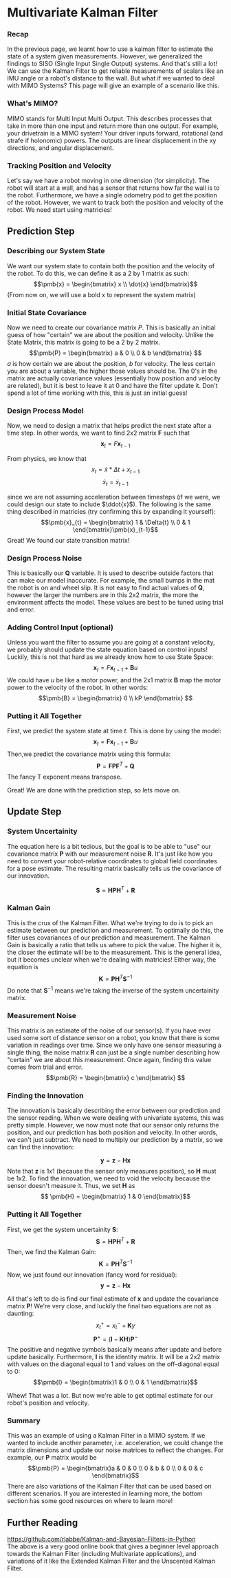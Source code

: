 # Multivariate Kalman Filter

### Recap
In the previous page, we learnt how to use a kalman filter to estimate the state of a system given measurements. However, we generalized the findings to SISO (Single Input Single Output) systems. And that's still a lot! We can use the Kalman Filter to get reliable measurements of scalars like an IMU angle or a robot's distance to the wall. But what if we wanted to deal with MIMO Systems? This page will give an example of a scenario like this. 

### What's MIMO?
MIMO stands for Multi Input Multi Output. This describes processes that take in more than one input and return more than one output. For example, your drivetrain is a MIMO system! Your driver inputs forward, rotational (and strafe if holonomic) powers. The outputs are linear displacement in the xy directions, and angular displacement. 

### Tracking Position and Velocity
Let's say we have a robot moving in one dimension (for simplicity). The robot will start at a wall, and has a sensor that returns how far the wall is to the robot. Furthermore, we have a single odometry pod to get the position of the robot. However, we want to track both the position and velocity of the robot. We need start using matricies!

## Prediction Step

### Describing our System State
We want our system state to contain both the position and the velocity of the robot. To do this, we can define it as a 2 by 1 matrix as such:
$$\pmb{x} = \begin{bmatrix} x  \\ \dot{x} \end{bmatrix}$$
(From now on, we will use a bold x to represent the system matrix) 

### Initial State Covariance
Now we need to create our covariance matrix $P$. This is basically an initial guess of how "certain" we are about the position and velocity. Unlike the State Matrix, this matrix is going to be a 2 by 2 matrix. 
$$\pmb{P} = \begin{bmatrix}  a & 0 \\ 0 & b \end{bmatrix} $$
$a$ is how certain we are about the position, $b$ for velocity. The less certain you are about a variable, the higher those values should be. The 0's in the matrix are actually covariance values (essentially how position and velocity are related), but it is best to leave it at 0 and have the filter update it. Don't spend a lot of time working with this, this is just an initial guess!

### Design Process Model
Now, we need to design a matrix that helps predict the next state after a time step. 
In other words, we want to find 2x2 matrix $\pmb{F}$ such that 
$$\pmb{x}_{t} = F\pmb{x}_{t-1}$$

From physics, we know that $$x_{t} = \dot{x} * \Delta{t} + x_{t-1}$$ 
$$\dot{x}_{t} = \dot{x}_{t-1}$$

since we are not assuming acceleration between timesteps (if we were, we could design our state to include $\ddot{x}$). The following is the same thing described in matricies (try confirming this by expanding it yourself):
$$\pmb{x}_{t} = \begin{bmatrix}  1 & \Delta{t} \\ 0 & 1 \end{bmatrix}\pmb{x}_{t-1}$$
Great! We found our state transition matrix! 

### Design Process Noise
This is basically our $\pmb{Q}$ variable. It is used to describe outside factors that can make our model inaccurate. For example, the small bumps in the mat the robot is on and wheel slip. It is not easy to find actual values of $\pmb{Q}$, however the larger the numbers are in this 2x2 matrix, the more the environment affects the model. These values are best to be tuned using trial and error.

### Adding Control Input (optional)
Unless you want the filter to assume you are going at a constant velocity, we probably should update the state equation based on control inputs! Luckily, this is not that hard as we already know how to use State Space:
$$\pmb{x}_{t} = F\pmb{x}_{t-1} + \pmb{B}u$$
We could have $u$ be like a motor power, and the 2x1 matrix $\pmb{B}$ map the motor power to the velocity of the robot. In other words:
$$\pmb{B} = \begin{bmatrix}  0 \\ kP \end{bmatrix} $$

### Putting it All Together
First, we predict the system state at time $t$. This is done by using the model:
$$\pmb{x}_t = \pmb{F}\pmb{x}_{t-1} + \pmb{B}u$$
Then,we predict the covariance matrix using this formula:
$$\pmb{P} = \pmb{F}\pmb{P}\pmb{F}^T + \pmb{Q}$$
The fancy T exponent means transpose. <br>

Great! We are done with the prediction step, so lets move on.
## Update Step

### System Uncertainity
The equation here is a bit tedious, but the goal is to be able to "use" our covariance matrix $\pmb{P}$ with our measurement noise $\pmb{R}$. It's just like how you need to convert your robot-relative coordinates to global field coordinates for a pose estimate. The resulting matrix basically tells us the covariance of our innovation. 

$$\pmb{S} = \pmb{H}\pmb{P}\pmb{H}^T + \pmb{R}$$

### Kalman Gain
This is the crux of the Kalman Filter. What we're trying to do is to pick an estimate between our prediction and measurement. To optimally do this, the filter uses covariances of our prediction and measurement. The Kalman Gain is basically a ratio that tells us where to pick the value. The higher it is, the closer the estimate will be to the measurement. This is the general idea, but it becomes unclear when we're dealing with matricies! Either way, the equation is 
$$\pmb{K} = \pmb{P}\pmb{H}^{T}\pmb{S}^{-1}$$
Do note that $\pmb{S}^{-1}$ means we're taking the inverse of the system uncertainity matrix.

### Measurement Noise
This matrix is an estimate of the noise of our sensor(s). If you have ever used some sort of distance sensor on a robot, you know that there is some variation in readings over time. Since we only have one sensor measuring a single thing, the noise matrix $\pmb{R}$ can just be a single number describing how "certain" we are about this measurement. Once again, finding this value comes from trial and error.
$$\pmb{R} = \begin{bmatrix} c \end{bmatrix} $$
### Finding the Innovation
The innovation is basically describing the error between our prediction and the sensor reading. When we were dealing with univariate systems, this was pretty simple. However, we now must note that our sensor only returns the position, and our prediction has both position and velocity. In other words, we can't just subtract. We need to multiply our prediction by a matrix, so we can find the innovation:

$$\pmb{y} = \pmb{z} - \pmb{H}\pmb{x}$$
Note that $\pmb{z}$ is 1x1 (because the sensor only measures position), so $\pmb{H}$ must be 1x2.  To find the innovation, we need to void the velocity because the sensor doesn't measure it. Thus, we set $\pmb{H}$ as 
$$ \pmb{H} = \begin{bmatrix} 1 & 0 \end{bmatrix}$$


### Putting it All Together
First, we get the system uncertainity $\pmb{S}$:
$$\pmb{S} = \pmb{H}\pmb{P}\pmb{H}^T + \pmb{R}$$
Then, we find the Kalman Gain:
$$\pmb{K} = \pmb{P}\pmb{H}^{T}\pmb{S}^{-1}$$
Now, we just found our innovation (fancy word for residual):
$$\pmb{y} = \pmb{z} - \pmb{H}\pmb{x}$$

All that's left to do is find our final estimate of $\pmb{x}$ and update the covariance matrix $\pmb{P}$! We're very close, and luckily the final two equations are not as daunting:
$$x_t^+ = x_t^- + \pmb{K}y$$
$$\pmb{P}^+ = (\pmb{I} - \pmb{K}\pmb{H})\pmb{P}^-$$
The positive and negative symbols basically means after update and before update basically. Furthermore, $\pmb{I}$ is the identity matrix. It will be a 2x2 matrix with values on the diagonal equal to $1$ and values on the off-diagonal equal to $0$:
$$\pmb{I} = \begin{bmatrix}1 & 0 \\ 0 & 1 \end{bmatrix}$$

Whew! That was a lot. But now we're able to get optimal estimate for our robot's position and velocity. 

### Summary
This was an example of using a Kalman Filter in a MIMO system. If we wanted to include another parameter, i.e. acceleration, we could change the matrix dimensions and update our noise matrices to reflect the changes. For example, our $\pmb{P}$ matrix would be
$$\pmb{P} = \begin{bmatrix}a & 0 & 0 \\ 0 & b & 0 \\ 0 & 0 & c \end{bmatrix}$$
There are also variations of the Kalman Filter that can be used based on different scenarios. If you are interested in learning more, the bottom section has some good resources on where to learn more! 

## Further Reading

https://github.com/rlabbe/Kalman-and-Bayesian-Filters-in-Python
<br>
The above is a very good online book that gives a beginner level approach towards the Kalman Filter (including Multivariate applications), and variations of it like the Extended Kalman Filter and the Unscented Kalman Filter. 
